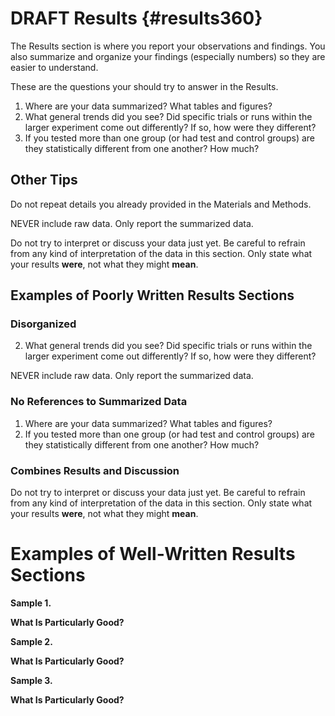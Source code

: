 # DRAFT Results {#results360}

The Results section is where you report your observations and findings. You also  summarize and organize your findings (especially numbers) so they are easier to understand. 

These are the questions your should try to answer in the Results.

1. Where are your data summarized? What tables and figures?
2. What general trends did you see? Did specific trials or runs within the larger experiment come out differently? If so, how were they different?
3. If you tested more than one group (or had test and control groups) are they statistically different from one another? How much?


## Other Tips

Do not repeat details you already provided in the Materials and Methods. 

NEVER include raw data. Only report the summarized data.

Do not try to interpret or discuss your data just yet. Be careful to refrain from any kind of interpretation of the data in this section. Only state what your results __were__, not what they might __mean__.


## Examples of Poorly Written Results Sections

### Disorganized

2. What general trends did you see? Did specific trials or runs within the larger experiment come out differently? If so, how were they different?

NEVER include raw data. Only report the summarized data.


### No References to Summarized Data

1. Where are your data summarized? What tables and figures?
3. If you tested more than one group (or had test and control groups) are they statistically different from one another? How much?


### Combines Results and Discussion

Do not try to interpret or discuss your data just yet. Be careful to refrain from any kind of interpretation of the data in this section. Only state what your results __were__, not what they might __mean__.


# Examples of Well-Written Results Sections

__Sample 1.__

__What Is Particularly Good?__

__Sample 2.__

__What Is Particularly Good?__

__Sample 3.__

__What Is Particularly Good?__




